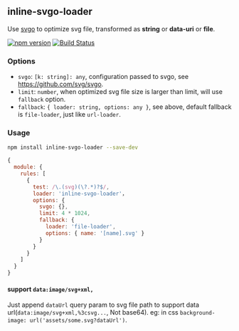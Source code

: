 ## inline-svgo-loader
Use [svgo](https://github.com/svg/svgo) to optimize svg file, transformed as **string** or **data-uri** or **file**.

[![npm version](https://img.shields.io/npm/v/inline-svgo-loader.svg)](https://www.npmjs.com/package/inline-svgo-loader)
[![Build Status](https://travis-ci.org/lovetingyuan/inline-svgo-loader.svg?branch=master)](https://travis-ci.org/lovetingyuan/inline-svgo-loader)

### Options
* `svgo`: `[k: string]: any`, configuration passed to svgo, see https://github.com/svg/svgo.
* `limit`: `number`, when optimized svg file size is larger than limit, will use `fallback` option.
* `fallback`: `{ loader: string, options: any }`, see above, default fallback is `file-loader`, just like `url-loader`.

### Usage
```bash
npm install inline-svgo-loader --save-dev
```

```javascript
{
  module: {
    rules: [
      {
        test: /\.(svg)(\?.*)?$/,
        loader: 'inline-svgo-loader'，
        options: {
          svgo: {},
          limit: 4 * 1024,
          fallback: {
            loader: 'file-loader',
            options: { name: '[name].svg' }
          }
        }
      }
    ]
  }
}
```

#### support `data:image/svg+xml,`
Just append `dataUrl` query param to svg file path to support data url(`data:image/svg+xml,%3csvg...`, Not base64).
    eg: in css `background-image: url('assets/some.svg?dataUrl')`.
